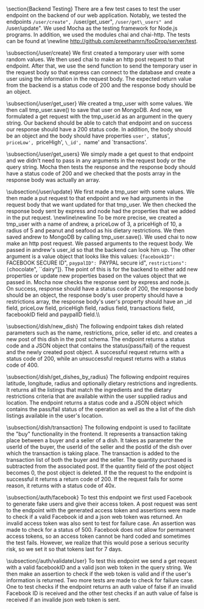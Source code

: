\section{Backend Testing}
There are a few test cases to test the user endpoint on the backend of our web application. Notably, we tested the endpoints ``/user/create", ``/user/get\_user", ``/user/get\_users" and ``/user/update". We used Mocha as the testing framework for Node.js programs. In addition, we used the modules chai and chai-http. The tests can be found at \newline http://github.com/preethamrn/fooDrop/server/test.

\subsection{/user/create}
We first created a temporary user with some random values. We then used chai to make an http post request to that endpoint. After that, we use the send function to send the temporary user in the request body so that express can connect to the database and create a user using the information in the request body. The expected return value from the backend is a status code of 200 and the response body should be an object. 

\subsection{/user/get\_user}
We created a tmp\_user with some values. We then call tmp\_user.save() to save that user on MongoDB. And now, we formulated a get request with the tmp\_user.id as an argument in the query string. Our backend should be able to catch that endpoint and on success our response should have a 200 status code. In addition, the body should be an object and the body should have properties `user', `status', `priceLow', `priceHigh', `\_id', `name' and `transactions'. 

\subsection{/user/get\_users}
We simply made a get quest to that endpoint and we didn't need to pass in any arguments in the request body or the query string. Mocha then tests the response and the response body should have a status code of 200 and we checked that the posts array in the response body was actually an array.

\subsection{/user/update}
We first made a tmp\_user with some values. We then made a put request to that endpoint and we had arguments in the request body that we want updated for that tmp\_user. We then checked the response body sent by express and node had the properties that we added in the put request. 
\newline\newline
To be more precise, we created a tmp\_user with a name of andrew, a priceLow of 3, a priceHigh of 10, a radius of 5 and peanut and seafood as his dietary restrictions. We then saved andrew to MongoDB by calling tmp\_user.save(). We used chai to now make an http post request. We passed arguments to the request body. We passed in andrew's user\_id so that the backend can look him up. The other argument is a value object that looks like this values: {``facebookID": ``FACEBOOK SECURE ID", ``paypalID": ``PAYPAL secure id", ``restrictions": [``chocolate", ``dairy"]}. The point of this is for the backend to either add new properties or update new properties based on the values object that we passed in. Mocha now checks the response sent by express and node.js. On success, response should have a status code of 200, the response body should be an object, the response body's user property should have a restrictions array, the response body's user's property should have an \_id field, priceLow field, priceHigh field, radius field, transactions field, facebookID field and paypalID field.\\\\

\subsection{/dish/new\_dish}
The following endpoint takes dish related parameters such as the name, restrictions, price, seller id etc. and creates a new post of this dish in the post schema. The endpoint returns a status code and a JSON object that contains the status(pass/fail) of the request and the newly created post object. A successful request returns with a status code of 200, while an unsuccessful request returns with a status code of 400.

\subsection{/dish/get\_dishes\_by\_radius}
The following endpoint requires latitude, longitude, radius and optionally dietary restrictions and ingredients. It returns all the listings that match the ingredients and the dietary restrictions criteria that are available within the user supplied radius and location. The endpoint returns a status code and a JSON object which contains the pass/fail status of the operation as well as the a list of the dish listings available in the user's location. 

\subsection{/dish/transaction}
The following endpoint is used to facilitate the "buy" functionality in the frontend. It represents a transaction taking place between a buyer and a seller of a dish. It takes as parameter the userId of the buyer, the userId of the seller and the postId of the dish over which the transaction is taking place. The transaction is added to the transaction list of both the buyer and the seller. The quantity purchased is subtracted from the associated post. If the quantity field of the post object becomes 0, the post object is deleted. If the the request to the endpoint is successful it returns a return code of 200. If the request fails for some reason, it returns with a status code of 40x. 

\subsection{/auth/facebook}
To test this endpoint we first used Facebook to generate fake users and give their access token. A post request was sent to the endpoint with the generated access token and assertions were made to check if a valid Facebook id and a json web token was returned. An invalid access token was also sent to test for failure case. An assertion was made to check for a status of 500. Facebook does not allow for permanent access tokens, so an access token cannot be hard coded and sometimes the test fails. However, we realize that this would pose a serious security risk, so we set it so that tokens last for 7 days. 

\subsection{/auth/validateUser}
To test this endpoint we send a get request with a valid facebookID and a valid json web token in the query string. We then make an assertion to check if the web token is valid and if the user's information is returned. Two more tests are made to check for failure case. One to test checks if the endpoint returns an auth value of false if an invalid Facebook ID is received and the other test checks if an auth value of false is received if an invalide json web token is sent.